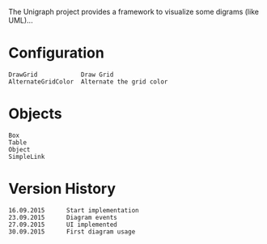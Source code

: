The Unigraph project provides a framework to visualize some digrams (like UML)...

Configuration
=============

    DrawGrid            Draw Grid
    AlternateGridColor  Alternate the grid color

Objects
=======
    
    Box
    Table           
    Object
    SimpleLink


Version History
===============

    16.09.2015      Start implementation
    23.09.2015      Diagram events
    27.09.2015      UI implemented
    30.09.2015      First diagram usage

